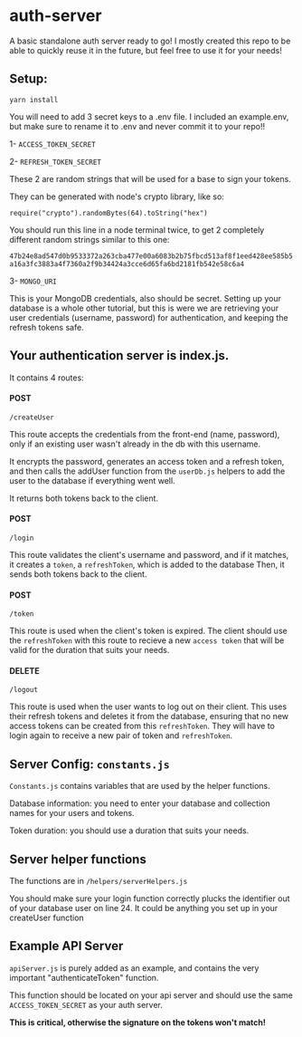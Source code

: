 # auth-server

A basic standalone auth server ready to go!
I mostly created this repo to be able to quickly reuse it in the future, but feel free to use it for your needs!

## Setup:

```
yarn install
```

You will need to add 3 secret keys to a .env file. I included an example.env, but make sure to rename it to .env and never commit it to your repo!!

1- `ACCESS_TOKEN_SECRET`

2- `REFRESH_TOKEN_SECRET`

These 2 are random strings that will be used for a base to sign your tokens.

They can be generated with node's crypto library, like so:

```
require("crypto").randomBytes(64).toString("hex")
```

You should run this line in a node terminal twice, to get 2 completely different random strings similar to this one:

`47b24e8ad547d0b9533372a263cba477e00a6083b2b75fbcd513af8f1eed428ee585b5a16a3fc3883a4f7360a2f9b34424a3cce6d65fa6bd2181fb542e58c6a4`

3- `MONGO_URI`

This is your MongoDB credentials, also should be secret.
Setting up your database is a whole other tutorial, but this is were we are retrieving your user credentials (username, password) for authentication, and keeping the refresh tokens safe.

## Your authentication server is index.js.

It contains 4 routes:

#### POST

```
/createUser
```

This route accepts the credentials from the front-end (name, password), only if an existing user wasn't already in the db with this username.

It encrypts the password, generates an access token and a refresh token, and then calls the addUser function from the `userDb.js` helpers to add the user to the database if everything went well.

It returns both tokens back to the client.

#### POST

```
/login
```

This route validates the client's username and password, and if it matches, it creates a `token`, a `refreshToken`, which is added to the database
Then, it sends both tokens back to the client.

#### POST

```
/token
```

This route is used when the client's token is expired. The client should use the `refreshToken` with this route to recieve a new `access token` that will be valid for the duration that suits your needs.

#### DELETE

```
/logout
```

This route is used when the user wants to log out on their client. This uses their refresh tokens and deletes it from the database, ensuring that no new access tokens can be created from this `refreshToken`. They will have to login again to receive a new pair of token and `refreshToken`.

## Server Config: `constants.js`

`Constants.js` contains variables that are used by the helper functions.

Database information: you need to enter your database and collection names for your users and tokens.

Token duration: you should use a duration that suits your needs.

## Server helper functions

The functions are in `/helpers/serverHelpers.js`

You should make sure your login function correctly plucks the identifier out of your database user on line 24. It could be anything you set up in your createUser function

## Example API Server

`apiServer.js` is purely added as an example, and contains the very important "authenticateToken" function.

This function should be located on your api server and should use the same `ACCESS_TOKEN_SECRET` as your auth server.

**This is critical, otherwise the signature on the tokens won't match!**
